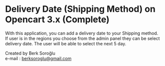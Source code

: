 # Delivery Date (Shipping Method) on Opencart 3.x (Complete)

With this application, you can add a delivery date to your Shipping method. If user is in the regions you choose from the admin panel they can be select delivery date. The user will be able to select the next 5 day.

Created by Berk Soroğlu <br>
e-mail : berksoroglu@gmail.com
